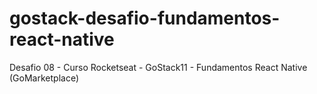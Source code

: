 # gostack-desafio-fundamentos-react-native
Desafio 08 - Curso Rocketseat - GoStack11 - Fundamentos React Native (GoMarketplace)
